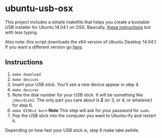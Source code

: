 # ubuntu-usb-osx

This project includes a simple makefile that helps you create a bootable USB installer for Ubuntu 14.04.1 on OSX. Basically, [these instructions](http://www.ubuntu.com/download/desktop/create-a-usb-stick-on-mac-osx) but with less typing.

Also note: this script downloads the x64 version of Ubuntu Desktop 14.04.1. If you want a different version go [here](http://releases.ubuntu.com/).

## Instructions

1. `make download`
2. `make devices`
3. Insert your USB stick. You'll see a new device appear in step 4.
4. `make devices`
5. Note the disk number for your USB stick. It will be something like `/dev/disk2`.
The only part you care about is **2** (or 3, or 4, or whatever) for step 6.
6. `make DISK=2 burn` **Note** This step will ask for your password for `sudo`.
7. Pop the USB stick into the computer you want to Ubuntu-ify and restart it.

Depending on how fast your USB stick is, step 6 make take awhile.
